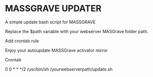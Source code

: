 # MASSGRAVE UPDATER
A simple update bash script for MASSGRAVE

Replace the $path variable with your webserver MASGrave folder path.

Add crontab rule

Enjoy your autoupdate MASSGrave activator mirror

Crontab

0 0 * * */2 /usr/bin/sh /yourwebserverpath/update.sh
